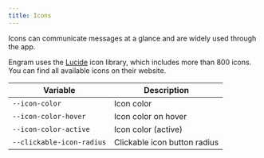 ```yaml
---
title: Icons
---
```


Icons can communicate messages at a glance and are widely used through the app.

Engram uses the [Lucide](https://lucide.dev/) icon library, which includes more than 800 icons. You can find all available icons on their website.

| Variable | Description |
| -------- | -------- |
| `--icon-color` | Icon color |
| `--icon-color-hover` | Icon color on hover |
| `--icon-color-active` | Icon color (active) |
| `--clickable-icon-radius` | Clickable icon button radius |